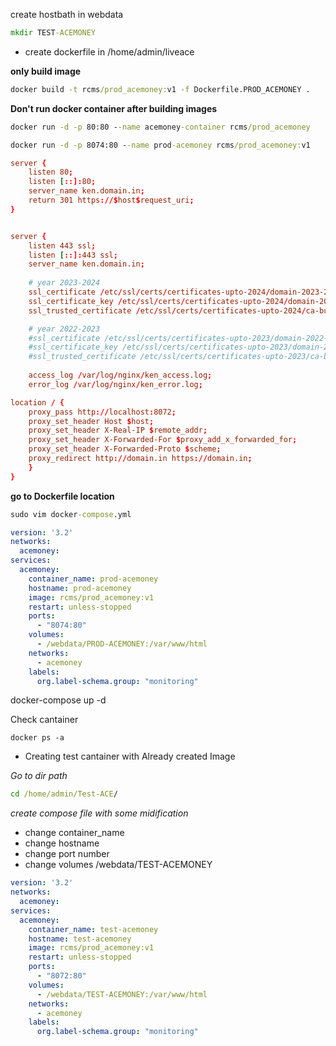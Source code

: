 
create hostbath in webdata

```cmd
mkdir TEST-ACEMONEY
```
* create dockerfile in /home/admin/liveace

**only build image**
```cmd
docker build -t rcms/prod_acemoney:v1 -f Dockerfile.PROD_ACEMONEY .
```
**Don't run docker container after building images**

```cmd
docker run -d -p 80:80 --name acemoney-container rcms/prod_acemoney

docker run -d -p 8074:80 --name prod-acemoney rcms/prod_acemoney:v1
```
```cnf
server {
    listen 80;
    listen [::]:80;
    server_name ken.domain.in;
    return 301 https://$host$request_uri;
}


server {
    listen 443 ssl;
    listen [::]:443 ssl;
    server_name ken.domain.in;
    
    # year 2023-2024
    ssl_certificate /etc/ssl/certs/certificates-upto-2024/domain-2023-2024.crt;
    ssl_certificate_key /etc/ssl/certs/certificates-upto-2024/domain-2023-2024.key;
    ssl_trusted_certificate /etc/ssl/certs/certificates-upto-2024/ca-bundle-client.crt;

    # year 2022-2023
    #ssl_certificate /etc/ssl/certs/certificates-upto-2023/domain-2022-2023.crt;
    #ssl_certificate_key /etc/ssl/certs/certificates-upto-2023/domain-2022-2023.key;
    #ssl_trusted_certificate /etc/ssl/certs/certificates-upto-2023/ca-bundle-client.crt;
    
    access_log /var/log/nginx/ken_access.log;
    error_log /var/log/nginx/ken_error.log;

location / {
    proxy_pass http://localhost:8072;
    proxy_set_header Host $host;
    proxy_set_header X-Real-IP $remote_addr;
    proxy_set_header X-Forwarded-For $proxy_add_x_forwarded_for;
    proxy_set_header X-Forwarded-Proto $scheme;
    proxy_redirect http://domain.in https://domain.in;
    }
}

```

**go to Dockerfile location**
```cmd
sudo vim docker-compose.yml
```
```yml
version: '3.2'
networks:
  acemoney:
services:
  acemoney:
    container_name: prod-acemoney
    hostname: prod-acemoney
    image: rcms/prod_acemoney:v1
    restart: unless-stopped
    ports:
      - "8074:80"
    volumes:
      - /webdata/PROD-ACEMONEY:/var/www/html
    networks:
      - acemoney
    labels:
      org.label-schema.group: "monitoring"

```

docker-compose up -d 

Check cantainer
```docker
docker ps -a
```

* Creating test cantainer with Already created Image 

_Go to dir path_

```cmd
cd /home/admin/Test-ACE/
```

_create compose file with some midification_

* change container_name
* change hostname
* change port number
* change volumes /webdata/TEST-ACEMONEY

```yml
version: '3.2'
networks:
  acemoney:
services:
  acemoney:
    container_name: test-acemoney
    hostname: test-acemoney
    image: rcms/prod_acemoney:v1
    restart: unless-stopped
    ports:
      - "8072:80"
    volumes:
      - /webdata/TEST-ACEMONEY:/var/www/html
    networks:
      - acemoney
    labels:
      org.label-schema.group: "monitoring"
```




